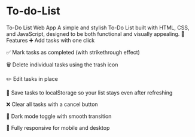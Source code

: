 # To-do-List
To-Do List Web App A simple and stylish To-Do List built with HTML, CSS, and JavaScript, designed to be both functional and visually appealing.
🚀 Features
➕ Add tasks with one click

✅ Mark tasks as completed (with strikethrough effect)

🗑️ Delete individual tasks using the trash icon

✏️ Edit tasks in place

💾 Save tasks to localStorage so your list stays even after refreshing

❌ Clear all tasks with a cancel button

🌙 Dark mode toggle with smooth transition

📱 Fully responsive for mobile and desktop


